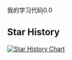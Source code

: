 我的学习代码0.0
## Star History

<a href="https://star-history.com/#ifeichuan/study_Code&Date">
  <picture>
    <source media="(prefers-color-scheme: dark)" srcset="https://api.star-history.com/svg?repos=ifeichuan/study_Code&type=Date&theme=dark" />
    <source media="(prefers-color-scheme: light)" srcset="https://api.star-history.com/svg?repos=ifeichuan/study_Code&type=Date" />
    <img alt="Star History Chart" src="https://api.star-history.com/svg?repos=ifeichuan/study_Code&type=Date" />
  </picture>
</a>
